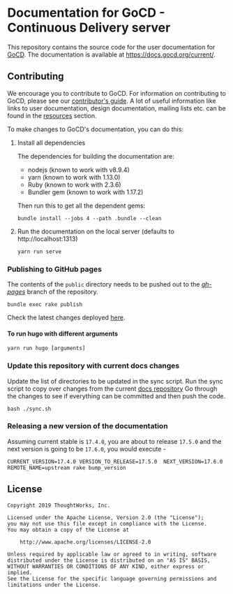 # Documentation for GoCD - Continuous Delivery server
This repository contains the source code for the user documentation for [GoCD](https://www.gocd.org/). The documentation is available at https://docs.gocd.org/current/.

## Contributing

We encourage you to contribute to GoCD. For information on contributing to GoCD, please see our [contributor's guide](https://www.gocd.org/contribute). A lot of useful information like links to user documentation, design documentation, mailing lists etc. can be found in the [resources](https://www.gocd.org/community/resources.html) section.

To make changes to GoCD's documentation, you can do this:

1. Install all dependencies

    The dependencies for building the documentation are:
  
    - nodejs (known to work with v8.9.4)
    - yarn (known to work with 1.13.0)
    - Ruby (known to work with 2.3.6)
    - Bundler gem (known to work with 1.17.2)
    
    Then run this to get all the dependent gems:
  
    ```shell
    bundle install --jobs 4 --path .bundle --clean
    ```

2. Run the documentation on the local server (defaults to http://localhost:1313)

    ```shell
    yarn run serve
    ```

### Publishing to GitHub pages

The contents of the `public` directory needs to be pushed out to the *[gh-pages](https://github.com/gocd/docs.go.cd/tree/gh-pages)* branch of the repository.

```shell
bundle exec rake publish
```

Check the latest changes deployed [here](https://gocd.github.io/docs.go.cd/).

#### To run hugo with different arguments

```shell
yarn run hugo [arguments]
```

### Update this repository with current docs changes

Update the list of directories to be updated in the sync script.
Run the sync script to copy over changes from the current [docs repository](https://github.com/gocd/docs.go.cd)
Go through the changes to see if everything can be committed and then push the code.

```shell
bash ./sync.sh
```

### Releasing a new version of the documentation

Assuming current stable is `17.4.0`, you are about to release `17.5.0` and the next version is going to be `17.6.0`, you would execute -

```
CURRENT_VERSION=17.4.0 VERSION_TO_RELEASE=17.5.0  NEXT_VERSION=17.6.0 REMOTE_NAME=upstream rake bump_version
```

## License

```plain
Copyright 2019 ThoughtWorks, Inc.

Licensed under the Apache License, Version 2.0 (the "License");
you may not use this file except in compliance with the License.
You may obtain a copy of the License at

    http://www.apache.org/licenses/LICENSE-2.0

Unless required by applicable law or agreed to in writing, software
distributed under the License is distributed on an "AS IS" BASIS,
WITHOUT WARRANTIES OR CONDITIONS OF ANY KIND, either express or implied.
See the License for the specific language governing permissions and
limitations under the License.
```
